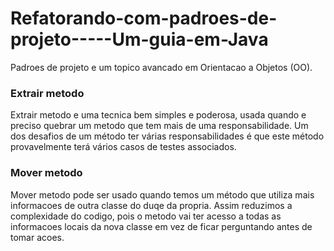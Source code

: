 # Refatorando-com-padroes-de-projeto-----Um-guia-em-Java

<p>Padroes de projeto e um topico avancado em Orientacao a Objetos (OO). <p>

<h3>Extrair metodo</h3>
<p>Extrair metodo e uma tecnica bem simples e poderosa, usada quando e preciso quebrar um metodo que tem mais de uma responsabilidade. Um dos desafios de um método ter várias responsabilidades é que este método provavelmente terá vários casos de testes associados.</p>

<h3>Mover metodo</h3>
<p>Mover metodo pode ser usado quando temos um método que utiliza mais informacoes de outra classe do duqe da propria. Assim reduzimos a complexidade do codigo, pois o metodo vai ter acesso a todas as informacoes locais da nova classe em vez de ficar perguntando antes de tomar acoes.</p>
